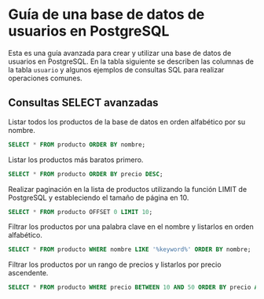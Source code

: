 # Guía de una base de datos de usuarios en PostgreSQL

Esta es una guía avanzada para crear y utilizar una base de datos de usuarios en PostgreSQL. En la tabla siguiente se describen las columnas de la tabla `usuario` y algunos ejemplos de consultas SQL para realizar operaciones comunes.

 
## Consultas SELECT avanzadas

Listar todos los productos de la base de datos en orden alfabético por su nombre.

`````sql
SELECT * FROM producto ORDER BY nombre;
`````

Listar los productos más baratos primero.

`````sql
SELECT * FROM producto ORDER BY precio DESC;
`````

Realizar paginación en la lista de productos utilizando la función LIMIT de PostgreSQL y estableciendo el tamaño de página en 10.

`````sql
SELECT * FROM producto OFFSET 0 LIMIT 10;
`````

Filtrar los productos por una palabra clave en el nombre y listarlos en orden alfabético.

`````sql
SELECT * FROM producto WHERE nombre LIKE '%keyword%' ORDER BY nombre;
`````

Filtrar los productos por un rango de precios y listarlos por precio ascendente.

`````sql
SELECT * FROM producto WHERE precio BETWEEN 10 AND 50 ORDER BY precio ASC;

`````
